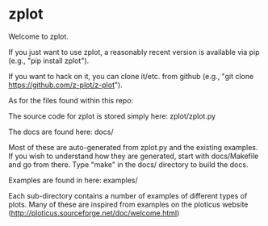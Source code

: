 # zplot

Welcome to zplot. 

If you just want to use zplot, a reasonably recent version is available 
via pip (e.g., "pip install zplot").

If you want to hack on it, you can clone it/etc. from github
(e.g., "git clone https://github.com/z-plot/z-plot").

As for the files found within this repo:

The source code for zplot is stored simply here:
  zplot/zplot.py

The docs are found here:
  docs/ 

Most of these are auto-generated from zplot.py and the existing examples. If
you wish to understand how they are generated, start with docs/Makefile and go
from there. Type "make" in the docs/ directory to build the docs.

Examples are found in here:
  examples/ 

Each sub-directory contains a number of examples of different types of plots. 
Many of these are inspired from examples on the ploticus website 
(http://ploticus.sourceforge.net/doc/welcome.html)





